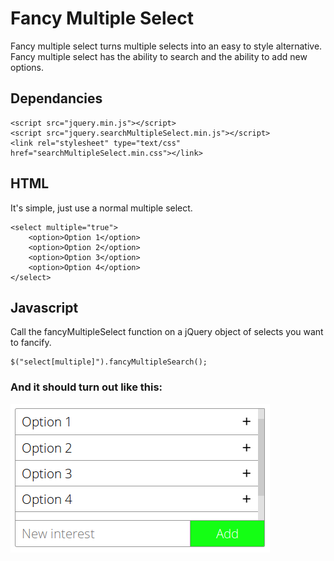 # Fancy Multiple Select
Fancy multiple select turns multiple selects into an easy to style alternative. Fancy multiple select has the ability to search and the ability to add new options.
## Dependancies
```
<script src="jquery.min.js"></script>
<script src="jquery.searchMultipleSelect.min.js"></script>
<link rel="stylesheet" type="text/css" href="searchMultipleSelect.min.css"></link>
```
## HTML
It's simple, just use a normal multiple select.
```
<select multiple="true">
    <option>Option 1</option>
    <option>Option 2</option>
    <option>Option 3</option>
    <option>Option 4</option>
</select>
```
## Javascript
Call the fancyMultipleSelect function on a jQuery object of selects you want to fancify.
```
$("select[multiple]").fancyMultipleSearch();
```
### And it should turn out like this:
![image](fancy.png)

